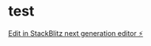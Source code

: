 # test

[Edit in StackBlitz next generation editor ⚡️](https://stackblitz.com/~/github.com/tcgsanct/test)